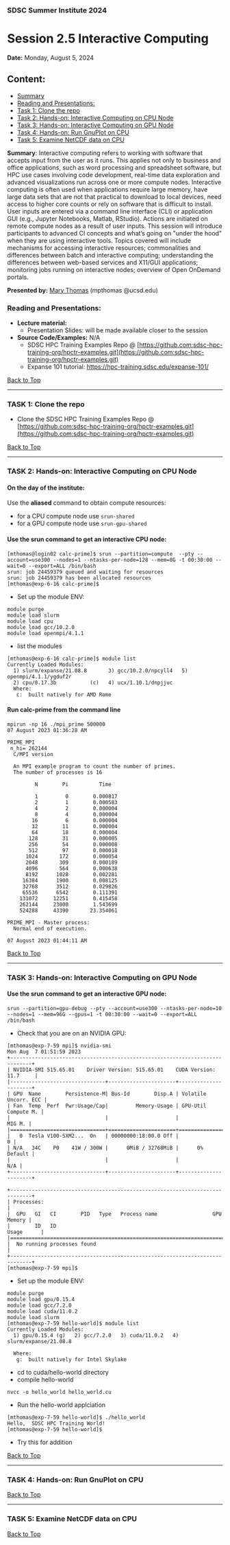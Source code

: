 ### SDSC Summer Institute 2024
# Session 2.5 Interactive Computing

**Date:** Monday, August 5, 2024

## Content:<a name="top">
* [Summary](summary)
* [Reading and Presentations:](docs)
* [Task 1: Clone the repo](#task1)
* [Task 2: Hands-on: Interactive Computing on CPU Node](#task2)
* [Task 3: Hands-on: Interactive Computing on GPU Node](#task3)
* [Task 4: Hands-on: Run GnuPlot on CPU](#task4)
* [Task 5: Examine NetCDF data on CPU](#task5)

**Summary**: Interactive computing refers to working with software that accepts input from the user as it runs. This applies not only to business and office applications, such as word processing and spreadsheet software, but HPC use cases involving code development, real-time data exploration and advanced visualizations run across one or more compute nodes. Interactive computing is often used when applications require large memory, have large data sets that are not that practical to download to local devices, need access to higher core counts or rely on software that is difficult to install. User inputs are entered via a command line interface (CLI) or application GUI (e.g., Jupyter Notebooks, Matlab, RStudio). Actions are initiated on remote compute nodes as a result of user inputs.  This session will introduce participants to advanced CI concepts and what’s going on "under the hood" when they are using interactive tools.  Topics covered will include mechanisms for accessing interactive resources; commonalities and differences between batch and interactive computing; understanding the differences between web-based services and X11/GUI applications; monitoring jobs running on interactive nodes; overview of Open OnDemand portals.

**Presented by:** [Mary Thomas](https://www.sdsc.edu/research/researcher_spotlight/thomas_mary.html) (mpthomas @ucsd.edu)

### Reading and Presentations: <a name="docs"></a>
* **Lecture material:**
   * Presentation Slides: will be made available closer to the session
* **Source Code/Examples:** N/A
   * SDSC HPC Training Examples Repo @ [https://github.com:sdsc-hpc-training-org/hpctr-examples.git](https://github.com:sdsc-hpc-training-org/hpctr-examples.git)
   * Expanse 101 tutorial: https://hpc-training.sdsc.edu/expanse-101/

[Back to Top](#top)
<hr>

### TASK 1: Clone the repo <a name="task1"></a>
   * Clone the  SDSC HPC Training Examples Repo @ [https://github.com:sdsc-hpc-training-org/hpctr-examples.git](https://github.com:sdsc-hpc-training-org/hpctr-examples.git)

[Back to Top](#top)
<hr>

### TASK 2: Hands-on: Interactive Computing on CPU Node <a name="task2"></a>
#### On the day of the institute:
Use the __aliased__ command to obtain compute resources:
* for a CPU compute node use  ```srun-shared``` 
* for a GPU compute node use  ```srun-gpu-shared``` 

#### Use the srun command to get an interactive CPU node:

```
[mthomas@login02 calc-prime]$ srun --partition=compute  --pty --account=use300 --nodes=1 --ntasks-per-node=128 --mem=8G -t 00:30:00 --wait=0 --export=ALL /bin/bash
srun: job 24459379 queued and waiting for resources
srun: job 24459379 has been allocated resources
[mthomas@exp-6-16 calc-prime]$
```

* Set up the module ENV:

```
module purge 
module load slurm
module load cpu
module load gcc/10.2.0
module load openmpi/4.1.1
```

* list the modules

```
[mthomas@exp-6-16 calc-prime]$ module list
Currently Loaded Modules:
  1) slurm/expanse/21.08.8       3) gcc/10.2.0/npcyll4   5) openmpi/4.1.1/ygduf2r
  2) cpu/0.17.3b           (c)   4) ucx/1.10.1/dnpjjuc
  Where:
   c:  built natively for AMD Rome
```

#### Run calc-prime from the command line

```
mpirun -np 16 ./mpi_prime 500000
07 August 2023 01:36:28 AM

PRIME_MPI
 n_hi= 262144
  C/MPI version

  An MPI example program to count the number of primes.
  The number of processes is 16

         N        Pi          Time

         1         0        0.000817
         2         1        0.000583
         4         2        0.000004
         8         4        0.000004
        16         6        0.000004
        32        11        0.000004
        64        18        0.000004
       128        31        0.000005
       256        54        0.000008
       512        97        0.000018
      1024       172        0.000054
      2048       309        0.000189
      4096       564        0.000638
      8192      1028        0.002281
     16384      1900        0.008125
     32768      3512        0.029826
     65536      6542        0.111391
    131072     12251        0.415458
    262144     23000        1.543699
    524288     43390       23.354061

PRIME_MPI - Master process:
  Normal end of execution.

07 August 2023 01:44:11 AM
```

[Back to Top](#top)
<hr>

### TASK 3: Hands-on: Interactive Computing on GPU Node <a name="task3"></a>

#### Use the srun command to get an interactive GPU node:

```
srun --partition=gpu-debug --pty --account=use300 --ntasks-per-node=10 --nodes=1 --mem=96G --gpus=1 -t 00:30:00 --wait=0 --export=ALL /bin/bash
```

* Check that you are on an NVIDIA GPU:

```
[mthomas@exp-7-59 mpi]$ nvidia-smi
Mon Aug  7 01:51:59 2023       
+-----------------------------------------------------------------------------+
| NVIDIA-SMI 515.65.01    Driver Version: 515.65.01    CUDA Version: 11.7     |
|-------------------------------+----------------------+----------------------+
| GPU  Name        Persistence-M| Bus-Id        Disp.A | Volatile Uncorr. ECC |
| Fan  Temp  Perf  Pwr:Usage/Cap|         Memory-Usage | GPU-Util  Compute M. |
|                               |                      |               MIG M. |
|===============================+======================+======================|
|   0  Tesla V100-SXM2...  On   | 00000000:18:00.0 Off |                    0 |
| N/A   34C    P0    41W / 300W |      0MiB / 32768MiB |      0%      Default |
|                               |                      |                  N/A |
+-------------------------------+----------------------+----------------------+
                                                                               
+-----------------------------------------------------------------------------+
| Processes:                                                                  |
|  GPU   GI   CI        PID   Type   Process name                  GPU Memory |
|        ID   ID                                                   Usage      |
|=============================================================================|
|  No running processes found                                                 |
+-----------------------------------------------------------------------------+
[mthomas@exp-7-59 mpi]$ 
```

* Set up the module ENV:

```
module purge
module load gpu/0.15.4
module load gcc/7.2.0
module load cuda/11.0.2
module load slurm
[mthomas@exp-7-59 hello-world]$ module list
Currently Loaded Modules:
  1) gpu/0.15.4 (g)   2) gcc/7.2.0   3) cuda/11.0.2   4) slurm/expanse/21.08.8

  Where:
   g:  built natively for Intel Skylake
```

* cd to cuda/hello-world directory
* compile hello-world

```
nvcc -o hello_world hello_world.cu
```

* Run the hello-world applciation

```
[mthomas@exp-7-59 hello-world]$ ./hello_world 
Hello,  SDSC HPC Training World!
[mthomas@exp-7-59 hello-world]$ 
```

* Try this for addition

[Back to Top](#top)
<hr>

### TASK 4: Hands-on: Run GnuPlot on CPU<a name="task4"></a>

[Back to Top](#top)
<hr>

### TASK 5: Examine NetCDF data on CPU<a name="task5"></a>


[Back to Top](#top)

